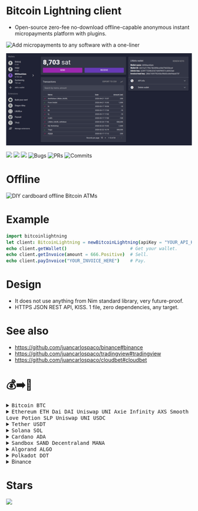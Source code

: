 # Bitcoin Lightning client

- Open-source zero-fee no-download offline-capable anonymous instant micropayments platform with plugins.

![](https://camo.githubusercontent.com/073fa39391eedc7e9ecfaa28086d04c053f53b5f3661aecbb33a7a97cf2b7b5c/68747470733a2f2f692e696d6775722e636f6d2f4548764b364c712e706e67 "Add micropayments to any software with a one-liner")

![](screenshot.png)

![](https://img.shields.io/github/languages/top/juancarlospaco/bitcoin-lightning?style=for-the-badge)
![](https://img.shields.io/github/stars/juancarlospaco/bitcoin-lightning?style=for-the-badge)
![](https://img.shields.io/github/languages/code-size/juancarlospaco/bitcoin-lightning?style=for-the-badge)
![](https://img.shields.io/github/issues-raw/juancarlospaco/bitcoin-lightning?style=for-the-badge "Bugs")
![](https://img.shields.io/github/issues-pr-raw/juancarlospaco/bitcoin-lightning?style=for-the-badge "PRs")
![](https://img.shields.io/github/last-commit/juancarlospaco/bitcoin-lightning?style=for-the-badge "Commits")


# Offline

![](https://camo.githubusercontent.com/2103250a9d68b0afe02ddd6f455666355a3fda21fd90862645ec043efea92055/68747470733a2f2f692e696d6775722e636f6d2f476936626e334c2e6a7067 "DIY cardboard offline Bitcoin ATMs")


# Example

```nim
import bitcoinlightning
let client: BitcoinLightning = newBitcoinLightning(apiKey = "YOUR_API_KEY_HERE")
echo client.getWallet()                        # Get your wallet.
echo client.getInvoice(amount = 666.Positive)  # Sell.
echo client.payInvoice("YOUR_INVOICE_HERE")    # Pay.
```


# Design

- It does not use anything from Nim standard library, very future-proof.
- HTTPS JSON REST API, KISS. 1 file, zero dependencies, any target.


# See also

- https://github.com/juancarlospaco/binance#binance
- https://github.com/juancarlospaco/tradingview#tradingview
- https://github.com/juancarlospaco/cloudbet#cloudbet


# 💰➡️🍕

<details>
<summary title="Send Bitcoin"><kbd> Bitcoin BTC </kbd></summary>

**BEP20 Binance Smart Chain Network BSC**
```
0xb78c4cf63274bb22f83481986157d234105ac17e
```
**BTC Bitcoin Network**
```
1Pnf45MgGgY32X4KDNJbutnpx96E4FxqVi
```
**Lightning Network**
```
juancarlospaco@bitrefill.me
```
</details>

<details>
<summary title="Send Ethereum and DAI"><kbd> Ethereum ETH </kbd> <kbd> Dai DAI </kbd> <kbd> Uniswap UNI </kbd> <kbd> Axie Infinity AXS </kbd> <kbd> Smooth Love Potion SLP </kbd> <kbd> Uniswap UNI </kbd> <kbd> USDC </kbd> </summary>

**BEP20 Binance Smart Chain Network BSC**
```
0xb78c4cf63274bb22f83481986157d234105ac17e
```
**ERC20 Ethereum Network**
```
0xb78c4cf63274bb22f83481986157d234105ac17e
```
</details>
<details>
<summary title="Send Tether"><kbd> Tether USDT </kbd></summary>

**BEP20 Binance Smart Chain Network BSC**
```
0xb78c4cf63274bb22f83481986157d234105ac17e
```
**ERC20 Ethereum Network**
```
0xb78c4cf63274bb22f83481986157d234105ac17e
```
**TRC20 Tron Network**
```
TWGft53WgWvH2mnqR8ZUXq1GD8M4gZ4Yfu
```
</details>
<details>
<summary title="Send Solana"><kbd> Solana SOL </kbd></summary>

**BEP20 Binance Smart Chain Network BSC**
```
0xb78c4cf63274bb22f83481986157d234105ac17e
```
**SOL Solana Network**
```
FKaPSd8kTUpH7Q76d77toy1jjPGpZSxR4xbhQHyCMSGq
```
</details>
<details>
<summary title="Send Cardano"><kbd> Cardano ADA </kbd></summary>

**BEP20 Binance Smart Chain Network BSC**
```
0xb78c4cf63274bb22f83481986157d234105ac17e
```
**ADA Cardano Network**
```
DdzFFzCqrht9Y1r4Yx7ouqG9yJNWeXFt69xavLdaeXdu4cQi2yXgNWagzh52o9k9YRh3ussHnBnDrg7v7W2hSXWXfBhbo2ooUKRFMieM
```
</details>
<details>
<summary title="Send Sandbox"><kbd> Sandbox SAND </kbd> <kbd> Decentraland MANA </kbd></summary>

**ERC20 Ethereum Network**
```
0xb78c4cf63274bb22f83481986157d234105ac17e
```
</details>
<details>
<summary title="Send Algorand"><kbd> Algorand ALGO </kbd></summary>

**ALGO Algorand Network**
```
WM54DHVZQIQDVTHMPOH6FEZ4U2AU3OBPGAFTHSCYWMFE7ETKCUUOYAW24Q
```
</details>
<details>
<summary title="Send Polkadot"><kbd> Polkadot DOT </kbd></summary>

**DOT Network**
```
13GdxHQbQA1K6i7Ctf781nQkhQhoVhGgUnrjn9EvcJnYWCEd
```
**BEP20 Binance Smart Chain Network BSC**
```
0xb78c4cf63274bb22f83481986157d234105ac17e
```
</details>
<details>
<summary title="Send via Binance Pay"> Binance </summary>

[https://pay.binance.com/en/checkout/e92e536210fd4f62b426ea7ee65b49c3](https://pay.binance.com/en/checkout/e92e536210fd4f62b426ea7ee65b49c3 "Send via Binance Pay")
</details>


# Stars

![](https://starchart.cc/juancarlospaco/bitcoin-lightning.svg)
